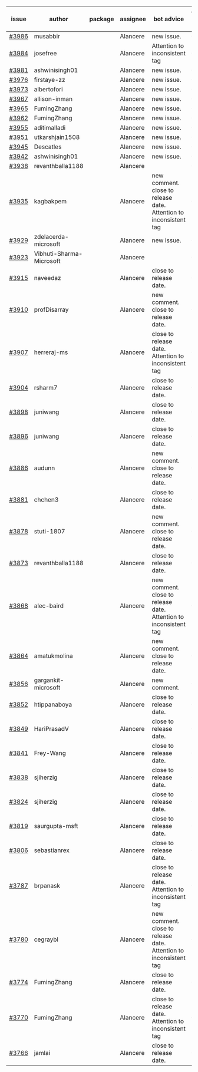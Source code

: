 | issue | author | package | assignee | bot advice | created date of issue | target release date | date from target |
| ------ | ------ | ------ | ------ | ------ | ------ | ------ | :-----: |
| [#3986](https://github.com/Azure/sdk-release-request/issues/3986) | musabbir |  | Alancere | new issue. | 03-23 | 04-28 |  |
| [#3984](https://github.com/Azure/sdk-release-request/issues/3984) | josefree |  | Alancere | Attention to inconsistent tag | 03-23 | 04-28 |  |
| [#3981](https://github.com/Azure/sdk-release-request/issues/3981) | ashwinisingh01 |  | Alancere | new issue. | 03-23 | 04-28 |  |
| [#3976](https://github.com/Azure/sdk-release-request/issues/3976) | firstaye-zz |  | Alancere | new issue. | 03-22 | 04-28 |  |
| [#3973](https://github.com/Azure/sdk-release-request/issues/3973) | albertofori |  | Alancere | new issue. | 03-22 | 04-28 |  |
| [#3967](https://github.com/Azure/sdk-release-request/issues/3967) | allison-inman |  | Alancere | new issue. | 03-22 | 04-28 |  |
| [#3965](https://github.com/Azure/sdk-release-request/issues/3965) | FumingZhang |  | Alancere | new issue. | 03-22 | 04-28 |  |
| [#3962](https://github.com/Azure/sdk-release-request/issues/3962) | FumingZhang |  | Alancere | new issue. | 03-22 | 04-28 |  |
| [#3955](https://github.com/Azure/sdk-release-request/issues/3955) | aditimalladi |  | Alancere | new issue. | 03-21 | 04-28 |  |
| [#3951](https://github.com/Azure/sdk-release-request/issues/3951) | utkarshjain1508 |  | Alancere | new issue. | 03-21 | 04-28 |  |
| [#3945](https://github.com/Azure/sdk-release-request/issues/3945) | Descatles |  | Alancere | new issue. | 03-17 | 04-28 |  |
| [#3942](https://github.com/Azure/sdk-release-request/issues/3942) | ashwinisingh01 |  | Alancere | new issue. | 03-16 | 04-28 |  |
| [#3938](https://github.com/Azure/sdk-release-request/issues/3938) | revanthballa1188 |  | Alancere |  | 03-16 | 04-28 |  |
| [#3935](https://github.com/Azure/sdk-release-request/issues/3935) | kagbakpem |  | Alancere | new comment. close to release date.  Attention to inconsistent tag | 03-15 | 03-24 | 0 |
| [#3929](https://github.com/Azure/sdk-release-request/issues/3929) | zdelacerda-microsoft |  | Alancere | new issue. | 03-15 | 04-28 |  |
| [#3923](https://github.com/Azure/sdk-release-request/issues/3923) | Vibhuti-Sharma-Microsoft |  | Alancere |  | 03-10 | 04-28 |  |
| [#3915](https://github.com/Azure/sdk-release-request/issues/3915) | naveedaz |  | Alancere | close to release date.  | 03-10 | 03-24 | 0 |
| [#3910](https://github.com/Azure/sdk-release-request/issues/3910) | profDisarray |  | Alancere | new comment. close to release date.  | 03-09 | 03-24 | 0 |
| [#3907](https://github.com/Azure/sdk-release-request/issues/3907) | herreraj-ms |  | Alancere | close to release date.  Attention to inconsistent tag | 03-08 | 03-24 | 0 |
| [#3904](https://github.com/Azure/sdk-release-request/issues/3904) | rsharm7 |  | Alancere | close to release date.  | 03-07 | 03-24 | 0 |
| [#3898](https://github.com/Azure/sdk-release-request/issues/3898) | juniwang |  | Alancere | close to release date.  | 03-07 | 03-24 | 0 |
| [#3896](https://github.com/Azure/sdk-release-request/issues/3896) | juniwang |  | Alancere | close to release date.  | 03-07 | 03-24 | 0 |
| [#3886](https://github.com/Azure/sdk-release-request/issues/3886) | audunn |  | Alancere | new comment. close to release date.  | 03-06 | 03-24 | 0 |
| [#3881](https://github.com/Azure/sdk-release-request/issues/3881) | chchen3 |  | Alancere | close to release date.  | 03-03 | 03-24 | 0 |
| [#3878](https://github.com/Azure/sdk-release-request/issues/3878) | stuti-1807 |  | Alancere | new comment. close to release date.  | 03-03 | 03-24 | 0 |
| [#3873](https://github.com/Azure/sdk-release-request/issues/3873) | revanthballa1188 |  | Alancere | close to release date.  | 03-03 | 03-24 | 0 |
| [#3868](https://github.com/Azure/sdk-release-request/issues/3868) | alec-baird |  | Alancere | new comment. close to release date.  Attention to inconsistent tag | 03-03 | 03-24 | 0 |
| [#3864](https://github.com/Azure/sdk-release-request/issues/3864) | amatukmolina |  | Alancere | new comment. close to release date.  | 03-03 | 03-24 | 0 |
| [#3856](https://github.com/Azure/sdk-release-request/issues/3856) | gargankit-microsoft |  | Alancere | new comment. | 03-02 | 04-21 |  |
| [#3852](https://github.com/Azure/sdk-release-request/issues/3852) | htippanaboya |  | Alancere | close to release date.  | 03-01 | 03-24 | 0 |
| [#3849](https://github.com/Azure/sdk-release-request/issues/3849) | HariPrasadV |  | Alancere | close to release date.  | 03-01 | 03-24 | 0 |
| [#3841](https://github.com/Azure/sdk-release-request/issues/3841) | Frey-Wang |  | Alancere | close to release date.  | 02-24 | 03-24 | 0 |
| [#3838](https://github.com/Azure/sdk-release-request/issues/3838) | sjiherzig |  | Alancere | close to release date.  | 02-23 | 03-24 | 0 |
| [#3824](https://github.com/Azure/sdk-release-request/issues/3824) | sjiherzig |  | Alancere | close to release date.  | 02-17 | 03-24 | 0 |
| [#3819](https://github.com/Azure/sdk-release-request/issues/3819) | saurgupta-msft |  | Alancere | close to release date.  | 02-16 | 03-24 | 0 |
| [#3806](https://github.com/Azure/sdk-release-request/issues/3806) | sebastianrex |  | Alancere | close to release date.  | 02-15 | 03-24 | 0 |
| [#3787](https://github.com/Azure/sdk-release-request/issues/3787) | brpanask |  | Alancere | close to release date.  Attention to inconsistent tag | 02-14 | 03-24 | 0 |
| [#3780](https://github.com/Azure/sdk-release-request/issues/3780) | cegraybl |  | Alancere | new comment. close to release date.  Attention to inconsistent tag | 02-13 | 03-24 | 0 |
| [#3774](https://github.com/Azure/sdk-release-request/issues/3774) | FumingZhang |  | Alancere | close to release date.  | 02-13 | 03-24 | 0 |
| [#3770](https://github.com/Azure/sdk-release-request/issues/3770) | FumingZhang |  | Alancere | close to release date.  Attention to inconsistent tag | 02-13 | 03-24 | 0 |
| [#3766](https://github.com/Azure/sdk-release-request/issues/3766) | jamlai |  | Alancere | close to release date.  | 02-10 | 03-24 | 0 |
